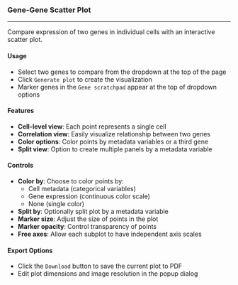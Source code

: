 ### Gene-Gene Scatter Plot
--------------------------

Compare expression of two genes in individual cells with an interactive scatter plot.

#### Usage

- Select two genes to compare from the dropdown at the top of the page
- Click `Generate plot` to create the visualization
- Marker genes in the `Gene scratchpad` appear at the top of dropdown options

#### Features

- **Cell-level view**: Each point represents a single cell
- **Correlation view**: Easily visualize relationship between two genes
- **Color options**: Color points by metadata variables or a third gene
- **Split view**: Option to create multiple panels by a metadata variable

#### Controls

- **Color by**: Choose to color points by:
  - Cell metadata (categorical variables)
  - Gene expression (continuous color scale)
  - None (single color)
- **Split by**: Optionally split plot by a metadata variable
- **Marker size**: Adjust the size of points in the plot
- **Marker opacity**: Control transparency of points
- **Free axes**: Allow each subplot to have independent axis scales

#### Export Options

- Click the `Download` button to save the current plot to PDF
- Edit plot dimensions and image resolution in the popup dialog

